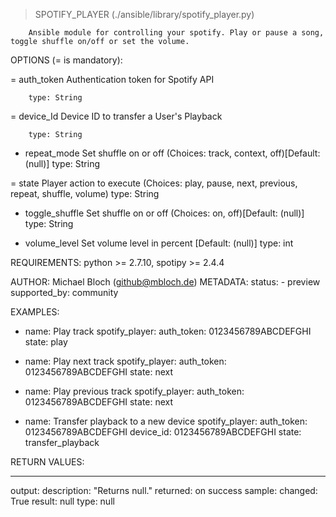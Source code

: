 > SPOTIFY_PLAYER    (./ansible/library/spotify_player.py)

        Ansible module for controlling your spotify. Play or pause a song, toggle shuffle on/off or set the volume.

OPTIONS (= is mandatory):

= auth_token
        Authentication token for Spotify API

        type: String

= device_Id
        Device ID to transfer a User's Playback

        type: String

- repeat_mode
        Set shuffle on or off
        (Choices: track, context, off)[Default: (null)]
        type: String

= state
        Player action to execute
        (Choices: play, pause, next, previous, repeat, shuffle, volume)
        type: String

- toggle_shuffle
        Set shuffle on or off
        (Choices: on, off)[Default: (null)]
        type: String

- volume_level
        Set volume level in percent
        [Default: (null)]
        type: int


REQUIREMENTS:  python >= 2.7.10, spotipy >= 2.4.4

AUTHOR: Michael Bloch (github@mbloch.de)
        METADATA:
          status:
          - preview
          supported_by: community


EXAMPLES:
- name: Play track
  spotify_player:
    auth_token: 0123456789ABCDEFGHI
    state: play

- name: Play next track
  spotify_player:
    auth_token: 0123456789ABCDEFGHI
    state: next

- name: Play previous track
  spotify_player:
    auth_token: 0123456789ABCDEFGHI
    state: next

- name: Transfer playback to a new device
  spotify_player:
    auth_token: 0123456789ABCDEFGHI
    device_id: 0123456789ABCDEFGHI
    state: transfer_playback

RETURN VALUES:


---
output:
  description: "Returns null."
  returned: on success
  sample:
    changed: True
    result: null
  type: null
